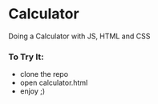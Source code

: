 # Calculator

  Doing a Calculator with JS, HTML and CSS 

### To Try It:

  - clone the repo
  - open calculator.html
  - enjoy ;)

